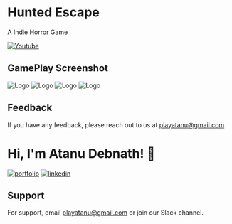# Hunted Escape

A Indie Horror Game

[![Youtube](https://www.freeiconspng.com/thumbs/youtube-logo-png/youtube-logo-png-transparent-image-5.png)](https://www.youtube.com/watch?v=_zQVtI-IS6k)


## GamePlay Screenshot

![Logo](https://raw.githubusercontent.com/playatanu/hunted-escape/main/Screenshot/herrorescape3..jpg)
![Logo](https://raw.githubusercontent.com/playatanu/hunted-escape/main/Screenshot/herrorescape4.jpg)
![Logo](https://raw.githubusercontent.com/playatanu/hunted-escape/main/Screenshot/herrorescape2.jpg)
![Logo](https://raw.githubusercontent.com/playatanu/hunted-escape/main/Screenshot/herrorescape1.jpg)






## Feedback

If you have any feedback, please reach out to us at playatanu@gmail.com


# Hi, I'm Atanu Debnath! 👋

[![portfolio](https://img.shields.io/badge/my_portfolio-000?style=for-the-badge&logo=ko-fi&logoColor=white)](https://playatanu.github.io/)
[![linkedin](https://img.shields.io/badge/linkedin-0A66C2?style=for-the-badge&logo=linkedin&logoColor=white)](https://www.linkedin.com/playatanu)


## Support

For support, email playatanu@gmail.com or join our Slack channel.



 

